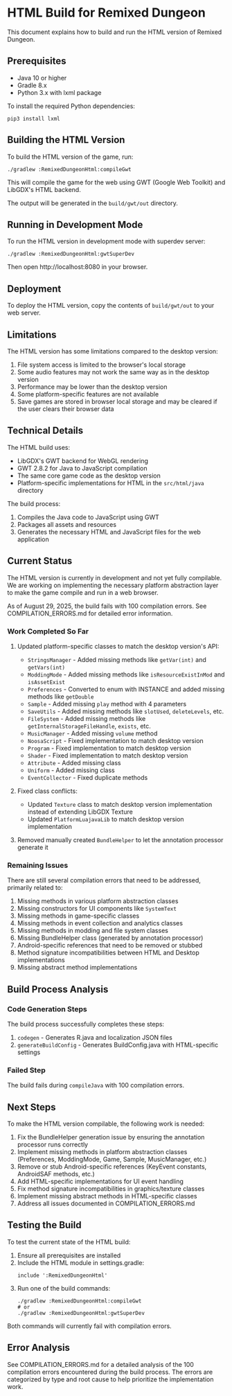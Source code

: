 # HTML Build for Remixed Dungeon

This document explains how to build and run the HTML version of Remixed Dungeon.

## Prerequisites

- Java 10 or higher
- Gradle 8.x
- Python 3.x with lxml package

To install the required Python dependencies:
```
pip3 install lxml
```

## Building the HTML Version

To build the HTML version of the game, run:

```
./gradlew :RemixedDungeonHtml:compileGwt
```

This will compile the game for the web using GWT (Google Web Toolkit) and LibGDX's HTML backend.

The output will be generated in the `build/gwt/out` directory.

## Running in Development Mode

To run the HTML version in development mode with superdev server:

```
./gradlew :RemixedDungeonHtml:gwtSuperDev
```

Then open http://localhost:8080 in your browser.

## Deployment

To deploy the HTML version, copy the contents of `build/gwt/out` to your web server.

## Limitations

The HTML version has some limitations compared to the desktop version:

1. File system access is limited to the browser's local storage
2. Some audio features may not work the same way as in the desktop version
3. Performance may be lower than the desktop version
4. Some platform-specific features are not available
5. Save games are stored in browser local storage and may be cleared if the user clears their browser data

## Technical Details

The HTML build uses:
- LibGDX's GWT backend for WebGL rendering
- GWT 2.8.2 for Java to JavaScript compilation
- The same core game code as the desktop version
- Platform-specific implementations for HTML in the `src/html/java` directory

The build process:
1. Compiles the Java code to JavaScript using GWT
2. Packages all assets and resources
3. Generates the necessary HTML and JavaScript files for the web application

## Current Status

The HTML version is currently in development and not yet fully compilable. We are working on implementing the necessary platform abstraction layer to make the game compile and run in a web browser.

As of August 29, 2025, the build fails with 100 compilation errors. See COMPILATION_ERRORS.md for detailed error information.

### Work Completed So Far

1. Updated platform-specific classes to match the desktop version's API:
   - `StringsManager` - Added missing methods like `getVar(int)` and `getVars(int)`
   - `ModdingMode` - Added missing methods like `isResourceExistInMod` and `isAssetExist`
   - `Preferences` - Converted to enum with INSTANCE and added missing methods like `getDouble`
   - `Sample` - Added missing `play` method with 4 parameters
   - `SaveUtils` - Added missing methods like `slotUsed`, `deleteLevels`, etc.
   - `FileSystem` - Added missing methods like `getInternalStorageFileHandle`, `exists`, etc.
   - `MusicManager` - Added missing `volume` method
   - `NoosaScript` - Fixed implementation to match desktop version
   - `Program` - Fixed implementation to match desktop version
   - `Shader` - Fixed implementation to match desktop version
   - `Attribute` - Added missing class
   - `Uniform` - Added missing class
   - `EventCollector` - Fixed duplicate methods

2. Fixed class conflicts:
   - Updated `Texture` class to match desktop version implementation instead of extending LibGDX Texture
   - Updated `PlatformLuajavaLib` to match desktop version implementation

3. Removed manually created `BundleHelper` to let the annotation processor generate it

### Remaining Issues

There are still several compilation errors that need to be addressed, primarily related to:
1. Missing methods in various platform abstraction classes
2. Missing constructors for UI components like `SystemText`
3. Missing methods in game-specific classes
4. Missing methods in event collection and analytics classes
5. Missing methods in modding and file system classes
6. Missing BundleHelper class (generated by annotation processor)
7. Android-specific references that need to be removed or stubbed
8. Method signature incompatibilities between HTML and Desktop implementations
9. Missing abstract method implementations

## Build Process Analysis

### Code Generation Steps
The build process successfully completes these steps:
1. `codegen` - Generates R.java and localization JSON files
2. `generateBuildConfig` - Generates BuildConfig.java with HTML-specific settings

### Failed Step
The build fails during `compileJava` with 100 compilation errors.

## Next Steps

To make the HTML version compilable, the following work is needed:

1. Fix the BundleHelper generation issue by ensuring the annotation processor runs correctly
2. Implement missing methods in platform abstraction classes (Preferences, ModdingMode, Game, Sample, MusicManager, etc.)
3. Remove or stub Android-specific references (KeyEvent constants, AndroidSAF methods, etc.)
4. Add HTML-specific implementations for UI event handling
5. Fix method signature incompatibilities in graphics/texture classes
6. Implement missing abstract methods in HTML-specific classes
7. Address all issues documented in COMPILATION_ERRORS.md

## Testing the Build

To test the current state of the HTML build:

1. Ensure all prerequisites are installed
2. Include the HTML module in settings.gradle:
   ```
   include ':RemixedDungeonHtml'
   ```
3. Run one of the build commands:
   ```
   ./gradlew :RemixedDungeonHtml:compileGwt
   # or
   ./gradlew :RemixedDungeonHtml:gwtSuperDev
   ```

Both commands will currently fail with compilation errors.

## Error Analysis

See COMPILATION_ERRORS.md for a detailed analysis of the 100 compilation errors encountered during the build process. The errors are categorized by type and root cause to help prioritize the implementation work.